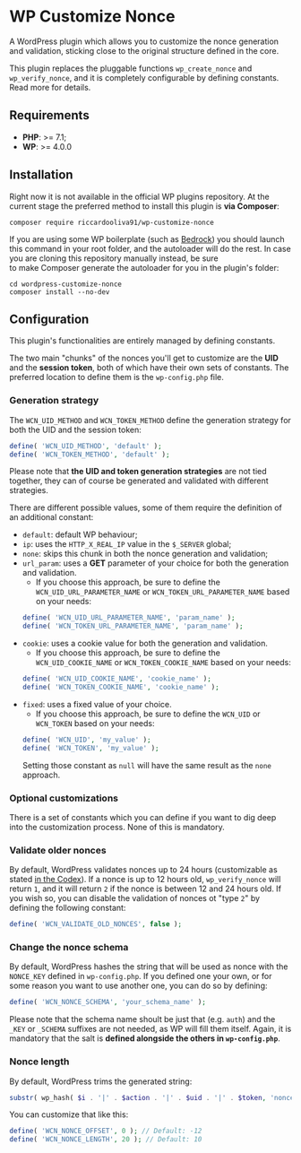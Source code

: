 # WP Customize Nonce
A WordPress plugin which allows you to customize the nonce generation and validation, sticking close to the original structure defined 
in the core.

This plugin replaces the pluggable functions `wp_create_nonce` and `wp_verify_nonce`, and it is completely configurable 
by defining constants. Read more for details.

## Requirements
- __PHP__: >= 7.1;
- __WP__: >= 4.0.0

## Installation
Right now it is not available in the official WP plugins repository.
At the current stage the preferred method to install this plugin is __via Composer__:
```
composer require riccardooliva91/wp-customize-nonce
```
If you are using some WP boilerplate (such as [Bedrock](https://roots.io/bedrock/)) you should launch this command in 
your root folder, and the autoloader will do the rest. In case you are cloning this repository manually instead, be sure  
to make Composer generate the autoloader for you in the plugin's folder:
```
cd wordpress-customize-nonce
composer install --no-dev
```

## Configuration
This plugin's functionalities are entirely managed by defining constants.

The two main "chunks" of the nonces you'll get to customize are the __UID__ and the __session token__, both of which have
their own sets of constants. The preferred location to define them is the `wp-config.php` file.

### Generation strategy
The `WCN_UID_METHOD` and `WCN_TOKEN_METHOD` define the generation strategy for both the UID and the session token:

```php
define( 'WCN_UID_METHOD', 'default' );
define( 'WCN_TOKEN_METHOD', 'default' );
```
Please note that __the UID and token generation strategies__ are not tied together, they can of course be generated and 
validated with different strategies.

There are different possible values, some of them require the definition of an additional constant:
- `default`: default WP behaviour;
- `ip`: uses the `HTTP_X_REAL_IP` value in the `$_SERVER` global;
- `none`: skips this chunk in both the nonce generation and validation;
- `url_param`: uses a __GET__ parameter of your choice for both the generation and validation.
    - If you choose this approach, be sure to define the `WCN_UID_URL_PARAMETER_NAME` or `WCN_TOKEN_URL_PARAMETER_NAME` based on your needs:
    ```php
    define( 'WCN_UID_URL_PARAMETER_NAME', 'param_name' );
    define( 'WCN_TOKEN_URL_PARAMETER_NAME', 'param_name' );
    ```
- `cookie`: uses a cookie value for both the generation and validation.
    - If you choose this approach, be sure to define the `WCN_UID_COOKIE_NAME` or `WCN_TOKEN_COOKIE_NAME` based on your needs:
    ```php
    define( 'WCN_UID_COOKIE_NAME', 'cookie_name' );
    define( 'WCN_TOKEN_COOKIE_NAME', 'cookie_name' );
    ```
- `fixed`: uses a fixed value of your choice.
    - If you choose this approach, be sure to define the `WCN_UID` or `WCN_TOKEN` based on your needs:
    ```php
    define( 'WCN_UID', 'my_value' );
    define( 'WCN_TOKEN', 'my_value' );
    ```
    Setting those constant as `null` will have the same result as the `none` approach.

### Optional customizations
There is a set of constants which you can define if you want to dig deep into the customization process. 
None of this is mandatory.

### Validate older nonces
By default, WordPress validates nonces up to 24 hours (customizable as stated [in the Codex](https://codex.wordpress.org/WordPress_Nonces)).
If a nonce is up to 12 hours old, `wp_verify_nonce` will return `1`, and it will return `2` if the nonce is between 
12 and 24 hours old.
If you wish so, you can disable the validation of nonces ot "type `2`" by defining the following constant:
```php
define( 'WCN_VALIDATE_OLD_NONCES', false );
```

### Change the nonce schema
By default, WordPress hashes the string that will be used as nonce with the `NONCE_KEY` defined in `wp-config.php`. 
If you defined one your own, or for some reason you want to use another one, you can do so by defining:
```php 
define( 'WCN_NONCE_SCHEMA', 'your_schema_name' );
```
Please note that the schema name shoult be just that (e.g. `auth`) and the `_KEY` or `_SCHEMA` suffixes are not needed, 
as WP will fill them itself. Again, it is mandatory that the salt is __defined alongside the others in `wp-config.php`__. 

### Nonce length
By default, WordPress trims the generated string:
```php
substr( wp_hash( $i . '|' . $action . '|' . $uid . '|' . $token, 'nonce' ), -12, 10 ); // note substr() offset and length
```
You can customize that like this:
```php 
define( 'WCN_NONCE_OFFSET', 0 ); // Default: -12
define( 'WCN_NONCE_LENGTH', 20 ); // Default: 10
```